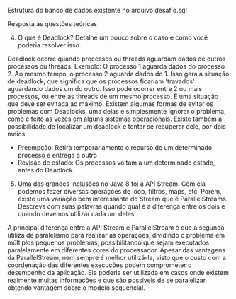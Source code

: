 Estrutura do banco de dados existente no arquivo desafio.sql 

Resposta às questões teóricas

4) O que é Deadlock? Detalhe um pouco sobre o caso e como você poderia resolver isso. 

Deadlock ocorre quando processos ou threads aguardam dados de outros processos ou threads. Exemplo: O processo 1 aguarda dados do processo 2. Ao mesmo tempo, o processo 2 aguarda dados do 1. Isso gera a situação de deadlock, que significa que os processos ficariam 'travados' aguardando dados um do outro.
Isso pode ocorrer entre 2 ou mais processos, ou entre as threads de um mesmo processo. É uma situação que deve ser evitada ao máximo.
Existem algumas formas de evitar os problemas com Deadlocks, uma delas é simplesmente ignorar o problema, como é feito as vezes em alguns sistemas operacionais. Existe também a possibilidade de localizar um deadlock e tentar se recuperar dele, por dois meios

- Preempção: Retira temporariamente o recurso de um determinado processo e entrega a outro
- Revisão de estado: Os processos voltam a um determinado estado, antes do Deadlock.

5) Uma das grandes inclusões no Java 8 foi a API Stream. Com ela podemos fazer diversas operações de loop, filtros, maps, etc. Porém, existe uma variação bem interessante do Stream que é ParallelStreams. Descreva com suas palavras quando qual é a diferença entre os dois e quando devemos utilizar cada um deles

A principal diferença entre a API Stream e ParallelStream é que a segunda utiliza de paralelismo para realizar as operações, dividindo o problema em múltiplos pequenos problemas, possibilitando que sejam executados paralelamente em diferentes cores do processador. 
Apesar das vantagens da ParallelStream, nem sempre é melhor utilizá-la, visto que o custo com a coordenação das diferentes execuções podem comprometer o desempenho da aplicação.
Ela poderia ser utilizada em casos onde existem realmente muitas informações e que são possíveis de se paralelizar, obtendo vantagem sobre o modelo sequencial.
